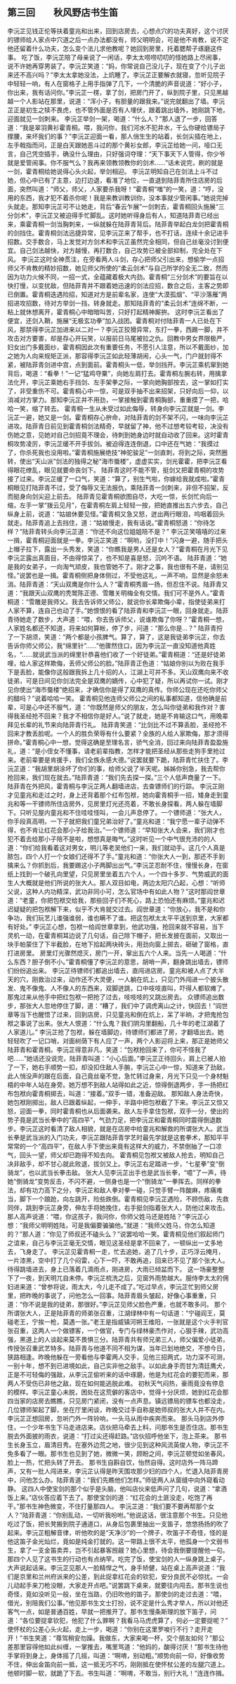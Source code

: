 ## 第三回　　秋风野店书生笛

李沅芷见钱正伦等扶着童兆和出来，回到店房去，心想点穴的功夫真好，这个讨厌的镖师给人家点中穴道之后一点办法都没有，师父明明会，可是他不肯教，说不定他还留着什么功夫，怎么变个法儿求他教呢？她回到房里，托着腮帮子琢磨这件事。
吃了饭，李沅芷陪了母亲说了一闲话，李太太唠唠叨叨的怪她路上尽闹事，说不许她再穿男装了。李沅芷笑道：“妈，你常说自己没儿子，现在变了个儿子出来还不高兴吗？”李太太拿她没法，上炕睡了。李沅芷正要解衣就寝，忽听见院子中轻轻一响，有人在窗格子上用手指弹了几下，一个清脆的声音说道：“好小子，你出来，我有话问你。”李沅芷一楞，拿了剑，把房门开了，纵到院子里，只见黑越越一个人影站在那里，说道：“浑小子，有胆量的跟我来。”说完就翻出了墙。李沅芷正是初生之犊不畏虎，也不管外面是否有人埋伏，跟着跳出墙外，她刚跳下地，迎面就见一剑刺来。
李沅芷举剑一架，喝道：“什么人？”那人退了一步，回答道：“我是翠羽黄衫霍青桐。喂，我问你，我们河水不犯井水，干么你硬给镖局子撑腰，来坏我们的事？”李沅芷迎面一看，那人俏生生的站着，长剑尖插在地上，左手戟指而问，正是白天跟她恶斗过的那个黄衫女郎，李沅芷给她一问，哑口无言，自己凭空插手，确没什么理由，只好强词夺理：“天下事天下人管得，你少爷就是爱管闹事。你不服气么？我再来领教领教你的剑术……”话未说完，刷的就是一剑，霍青桐给她说得心头火起，举剑相迎。
李沅芷明知自己在剑法上斗不过她，但心中已有了主意，边打边退，看准了地位，一直退到陆菲青所住店房的后面，突然叫道：“师父，师父，人家要杀我呀！”霍青桐“嗤”的一笑，道：“哼，没用的东西，我才犯不着杀你呢！我是来教训教训你，没本事就少管闲事。”她说完掉头就走。那知李沅芷可不让她走，背后“春云乍展”一剑刺去，霍青桐回头施展“三分剑术”，李沅芷又被迫得手忙脚乱。这时她听得身后有人，知道陆菲青已经出来，乘霍青桐一剑当胸刺来，一纵就躲在陆菲青背后。陆菲青举起白龙剑把霍青桐的剑挡住。霍青桐剑法迅捷异常，见李沅芷来了帮手，也不打话，连续十余记进手招数。交手数合，马上发觉对方剑术和李沅芷虽然完全相同，但自己丝毫没讨到便宜。自己剑法越快，对方越慢，再打数合，自己攻势已被全部抑制，完全处在下风。
李沅芷这时全神贯注，在旁看两人斗剑，存心把师父引出来，想偷学一点招师父不肯教的精妙招数，她见师父所使的“柔云剑术”与自己所学的全无二致，然而因为功力火候不同，一招一式，全蕴藏着极大内劲。霍青桐“三分剑术”的要旨在以快打慢，以变扰敌，但陆菲青并不跟着她迅速的剑法应招，数合之后，主客之势即已倒置。霍青桐迭遇险招，知道对方是前辈名家，连使“大漠孤烟”、“平沙落雁”两招进攻招数，待对方举剑一挡，转身就走。那知陆菲青的“柔云剑术”连绵不断，一粘上就休想离开，霍青桐心中暗暗叫苦，只好打起精神厮拚。
这时李沅芷看出了便宜，还剑入鞘，施展“无极玄功拳”加入战团。霍青桐对付陆菲青一人已处在下风，那禁得李沅芷加进来以二对一？李沅芷狡猾异常，东打一拳，西踢一脚，并不攻击对方要害，却是存心开玩笑，以报前日马尾被拉之仇。回教中男女界限极严，妇女出门多戴面纱，霍青桐因此次有重要任务，不愿引人注意，所以不戴面纱，加之她为人向来规矩正派，那容得李沅芷如此轻薄胡闹，心头一气，门户就封得不紧，被陆菲青剑进中宫，点到面前。霍青桐头一低，举剑挡开。李沅芷乘机窜到她背后，喝道：“看拳！”一记“猛鸡夺粟”，向她左肩打去。霍青桐左腕右转，用擒拿法化开，李沅芷乘她右手挡剑、左手架拳之际，一掌向她胸部按去，这一掌如打实了，非受重伤不可。霍青桐心中一惊，可是双手抽不出来招架，只好向后一仰，以消减对方掌力。那知李沅芷并不用劲，一掌接触到霍青桐胸部，重重摸了一把，哈哈一笑，缩了转去。
霍青桐一生从未受过如此侮辱，转身向李沅芷就是一剑。李沅芷一避，她又是一剑。霍青桐存心拚命，对陆菲青的剑不架不闪，一味向李沅芷进攻。陆菲青日前见到霍青桐剑法精奇，早就留了神，他不过想考较考较，决没有伤她之意，见她对自己剑招竟不理会，待刺到她身边时就自动收了回来。这时霍青桐攻势凌厉，李沅芷缓不开手拔剑。被迫得连连倒退，口中还在气她：“我摸过了，你杀死我也没用啦。”霍青桐施展绝技“神驼骏足”一剑直刺，将到之际，突然圈转，使出“天山派”剑法的独得之秘“海市蜃楼”，虚虚实实，剑光霍霍，把李沅芷看得眼花缭乱，眼见就要命丧剑下。
陆菲青这时不能不管，挺剑又把霍青桐的攻势接了过来。李沅芷缓了一口气，笑道：“算了，别生气啦，你嫁给我就成啦。”霍青桐眼见打陆菲青不过，受了侮辱又无法报仇，乘陆菲青一剑刺来，非但不招架，反而挺身向剑尖迎上前去。
陆菲青见霍青桐欲图自尽，大吃一惊，长剑忙向后一缩，左手一掌“拨云见月”，在霍青桐左肩上轻轻一按，把她直推出五六步去，自己纵身上前，说道：“姑娘休要见怪。”霍青桐又急又怒，迸出两行眼泪，呜咽着回头就走。陆菲青追上去挡住，道：“姑娘慢走，我有话说。”霍青桐怒道：“你待怎样？”陆菲青转头向李沅芷道：“你还不向这位姐姐陪不是？”
李沅芷笑嘻嘻的过来一揖，霍青桐迎面就是一拳。李沅芷笑道：“啊哟，没打中！”闪身一避，随手把头上帽子拉下，露出一头秀发，笑道：“你瞧我是男人还是女人？”霍青桐在月光下见李沅芷露出真面目，不由得惊呆了，也不知是喜是怒，沉吟不语。
陆菲青道：“她是我的女弟子，一向淘气顽皮，我也管她不了。刚才之事，我也很有不是，请别见怪。”说罢也是一揖。霍青桐侧把身体侧过，不受他这礼，一声不响，显然是余怒未消。陆菲青道：“天山双鹰是你什么人？”霍青桐秀眉一扬，但忍住不说。陆菲青又道：“我跟天山双鹰的秃鹫陈正德、雪雕关明梅全有交情。我们可不是外人。”霍青桐道：“雪雕是我师父。我去告诉师父师公，就说你长辈欺侮小辈，指使徒弟来打人家不算，连自己也动了手。”她恨恨的看了陆菲青和李沅芷一眼，回身就走。陆菲青待她走了数步，大声道：“喂，你去告诉师父，说谁欺侮了你呀？”霍青桐一想，人家姓名都还不知道，将来如何算帐，停了步，问道：“那么你是…？”
陆菲青捋了一下胡须，笑道：“两个都是小孩脾气。算了，算了，这是我徒弟李沅芷，你去告诉你师父师公，我“绵里针”……”他骤然住口，因为李沅芷一直没知道他真姓名，“……就说武当派的绵里针恭喜他们收了一个好徒弟。”霍青桐道：“还是好徒弟哩，给人家这样欺侮，丢师父师公的脸。”陆菲青正色道：“姑娘你别以为败在我手下是丢脸，能像你这般跟我拆上几十招的人，江湖上可并不多。天山双鹰向来不收徒弟，可是日间见你剑法完全是双鹰的嫡传，心中犯了疑，所以再试你一试。刚才见你使出“海市蜃楼”绝招来，才确信你是得了双鹰的真传。你师公现在还吃你师父的醋吗？”说着哈哈一笑。
霍青桐见他连师父师公之间的私事都知道，信他确是前辈，可是心中还不服气，道：“你既然是师父的朋友，怎么叫你徒弟和我作对？害得我圣经抢不回来？我才不相信你是好人。”说了就走，她是不肯输这口气，用晚辈拜见长辈的礼节来向陆菲青行礼。
陆菲青笑道：“比剑比不过不算丢脸，圣经抢不回来才教丢脸呢。一个人的胜负荣辱有什么要紧？全族的人给人家欺侮，那才须得拼命。”霍青桐心中一想，觉得这确是至理名言，骄气全消，回过来向陆菲青盈盈施礼，道：“是小侄女不懂事，请老前辈指教，怎样才能把圣经从那些走狗手里抢过来。老前辈要是肯援手，我们全族永感大德。”说罢就要下跪，陆菲青忙扶住了。李沅芷道：“我胡里胡涂坏了你们的事，给师父说了半天呢。姊姊你别急，我去帮你抢回来，我们现在就去。”陆菲青道：“我们先去探一探。”三个人低声商量了一下。陆菲青在外把风，霍青桐与李沅芷两人翻墙进店，去查镖师们的行踪。
李沅芷刚才见童兆和走过之时，身上还背着那个红布包袱，她向霍青桐手一招，矮身走到童兆和等一干镖师所住店房外，见房里灯光还亮着，不敢长身探看，两人躲在墙脚下。只听见屋内童兆和不住哇哇怪叫，一会儿声息停了。一个镖师道：“张大人，你手段真高明，一下子就把我们童兄弟治好了。”童兆和道：“我宁愿一辈子动弹不得，也不肯让红花会那小子给我治。”一个镖师道：“早知张大人会来，我们刚才也犯不着去给那小子陪不是啦，想想真是晦气。”这时听见一个中气很充沛的的人道：“你们给我看着这对男女，明儿等老吴他们一来，我们就动手。这几个人真是脓包，四个人打一个女娘们还得不了手。”童兆和道：“你张大人一到，那还不手到擒来么？你抓到后，我要踢这小子两脚出出气。”李沅芷忍耐不住，慢慢长身，在窗纸上找到一个破孔向里望，只见房里坐着五六个人，一个四十多岁、气势威武的面生人大概就是他们所说的张大人。那人双目如电，两边太阳穴凸起，心想：“听师父说，这种人内功精深，武功非同小可，怎么官场中有如此人物？”这时那阎世章道：“老童，你把包袱交给我，那些回子们不死心，路上恐怕还有麻烦。”童兆和迟迟疑疑的把包袱解下来，似乎不大肯就交过去。阎世章道：“你放心，我不是和你争功，我们玩艺儿谁强谁弱，谁也瞒不了谁。把这包袱太太平平送到京里，大家都有好处。”
李沅芷心想，包袱一给阎世章拿到，他武功强，抢回来就不容易，当下灵机一动，在霍青桐耳边说了几句话，自己除下帽子，把长发披在面前，又取出一块手帕蒙住了下半截脸，在地下拾起两块砖头，用劲向窗上掷去，砸破了窗格，直打进房里。
房里灯光骤然熄灭，房门一开，窜出五六个人来。当先一人喝道：“什么东西？胆子倒不小。”霍青桐懂了李沅芷的意思，胡哨一声，翻身跳出墙去，镖师们纷纷追出来。
李沅芷待镖师们都追出墙去，直闯进店房。童兆和被人点了大半天的穴，刚救治过来，动作还不大灵便，一人躺在炕上，只见门外闯进一个披头散发、鬼不像鬼、人不像人的东西来，双脚迸跳，口中吱吱直叫，吓得人都软瘫了。那鬼过来从他手中把红包袱一把抢了过去，吱吱吱的又跳出房去。
众镖师追出数步，那张大人忽地停住了脚，道：“糟了，我们中了调虎离山之计，快回去！”阎世章等当下也醒悟了过来，回到店房，只见童兆和倒在炕上，呆了半晌，才把鬼抢包袱之事说了出来。张大人恨道：“什么鬼？我们阴沟里翻船，几十年的老江湖着了人家道儿。”
李沅芷抢了包袱，躲在墙脚边，待镖师们都进了房，才翻墙出去。她轻轻吹了一记口哨，对面树荫下有人应了一声，两个人影迎将上来，那正是她师父陆菲青和霍青桐。李沅芷得意非凡，笑道：“包袱抢回来了，你可不怪我了吧……”她话还没说完，陆菲青叫道：“小心后面。”李沅芷正待回头，肩上已被人拍了一下，她右手顺势一扣，却没扣住敌人手腕，李沅芷心中一惊，知道来了劲敌，此人悄没声的跟在后面，自己竟丝毫不觉，急忙转过身来，月光下只见一个身材魁梧的中年人站在身旁。她万想不到敌人站得如此之近，惊得倒退两步，手一扬把红布包袱向霍青桐掷去，叫道：“接着。”双手一错，准备迎敌。
那知敌人身法奇快，她包袱刚掷出，敌人已跟着纵起，一伸手，半路中把包袱截了下来。李沅芷又惊又怒，迎面一拳，同时霍青桐也从后面袭来。敌人左手拿住包袱，双手一分，使出的势子竟是武当长拳中的“高四平”，气劲力足，把李沅芷和霍青桐同时震得倒退数步。李沅芷这时看清了敌人相貌，就是在店房中给童兆和解救的所谓张大人。武当长拳是武当派的入门功夫，李沅芷跟陆菲青学艺时最先学就是这套拳术，那知平平常常的一个“高四平”，在敌人手下使出来竟有这样大的威力，不禁倒抽了一口凉气，回头一望，师父却已跑得不知去向。
霍青桐见包袱又被敌人抢去，明知自己决非敌手，却不甘心就此败退，拔剑又上。李沅芷右足踏进一步，“七星拳”变“倒骑龙”，也以武当长拳击敌。
张大人见李沅芷出手也是武当长拳，“噫”了一声，待她“倒骑龙”变势反击，不闪不避，一侧身也是一个“倒骑龙”一拳挥去。同样的拳法，却有功力高下之分，李沅芷和敌人拳对拳一碰，只觉手臂一阵酸麻，疼痛难当，脚下一个踉跄，向左跳开，险些跌倒。霍青桐见李沅芷遇险，不顾伤敌，先救同伴，跳到李沅芷身旁，伸左手将她挽住，右手挺剑指着张大人，防他过来攻击。
那人高声说道：“喂，你这孩子，我问你，你师父姓马还是姓陆？”李沅芷心想：“我师父明明姓陆，可是我偏要骗骗他。”就道：“我师父姓马，你怎么知道的？”那人道：“你见了师叔还不磕头么？”说罢哈哈一笑。霍青桐见他们叙起师门之谊来，自己与李沅芷毫无交情，眼见这圣经是拿不回来了，一顿纵出一丈多地去，飞身走了。
李沅芷见霍青桐一走，忙去追她，追了几十步，正巧浮云掩月，一片漆黑，空中打了几个闷雷，心下一吓，不敢再追，回来已不见了那个张大人。待得跳墙进去，身上已落着几滴雨点，刚进房，大雨已倾盆而下。
这一场豪整整下了一夜，到天明兀自未停。李沅芷梳洗之后，见窗外雨势越大。服侍李太太的佣妇进来道：“曾参将说，雨太大，今儿走不成了。”吃过早点，李沅芷忙到师父房里，把昨晚的事说了，问他怎么一回事。陆菲青眉头皱起，好像心事重重，只道：“你不说是我的徒弟，那很好。”李沅芷见师父脸色严重，也就不敢多问。
那个所谓张大人，正是陆菲青的师弟张召重，江湖绿林中有一句话道：“宁碰阎王，莫碰老王，宁挨一枪，莫遇一张。”老王是指威镇河朔王维阳，一张就是这个火手判官张召重，这两人一个做镖客，一个做官，专门与绿林豪杰作对，心狠手辣，武功高强，黑道上的人谈起来莫不畏惧三分。陆菲青共有师兄弟三人，师父偏爱小徒弟，传授张召重武艺特多。陆菲青与他道不同不相为谋，当年已划地绝交，不想今日，狭路相逢。昨晚他躲在一旁看他与李霍两人交手，见他三招两式，功力深不可测，一别十年，想不到已进境如此，自己实非他之敌手。以如此身手而甘为清廷鹰犬，正是不可轻侮的强敌，从李沅芷偷听来的话中琢磨，他是为红花会的要犯而来，那两人不受伤已非他之敌，现在如何能逃脱此难。
初秋天气闷热，豪雨竟没有停息的模样。李沅芷童心未脱，困处在这荒僻的客店中，觉得十分厌烦，她到红花会那四当家的店房去瞧瞧，只见房门紧闭，没有一点声息。镇远镖局的镖车也都没走，几位镖师架起了脚，坐在厅里闲谈，昨晚交过手自称是她师叔的张大人并不在内。李沅芷正想回房，忽听门外一阵铃响，一头马从雨中疾奔而来。
那头马到店外停住，一个少年书生下马走进店来。店伙把马牵去上料，问那书生是否住店。那书生脱去外面披的雨衣，说道：“打过尖还得赶路。”店伙招呼他坐下，泡上茶来。
那书生长身玉立，眉清目秀。在塞外边荒之地，很少见到这种风流英俊人物，李沅芷不免多看了一眼。那书生也见到了她，微微一笑，顾盼之间，李沅芷顿觉如坐春风，脸上一热，忙把头转了开去。
那书生自斟自饮，怡然自得。这时店外一阵马蹄声，又有一批人闯进来，李沅芷认得是昨天围攻那少妇的四个人，忙退入陆菲青房中，问他怎么办。陆菲青道：“我们先瞧他们怎样。”师徒两人从窗缝中向外窥看动静。
这四人中使宝剑的那个似乎是头脑，他叫店伙来低声问了几句，说道：“拿酒饭上来。”店伙答应着下去了。那使宝剑的道：“红花会的土匪没走，吃饱了再干。”那书生神色微变，不住打量那四人。
李沅芷道：“我们要不要再帮那个女人？”陆菲青道：“你别乱动，一切听我吩咐。”他说这话，很注意那个书生。只见他吃过了饭，把长凳搬到院子通道口，从身后包裹里抽出一支笛子，悠悠扬扬的吹了起来。李沅芷粗解音律，听他吹的是“天净沙”的一个牌子，吹笛子不奇怪，怪的是他这笛子金光灿烂，竟如是纯金打就的。这一带路上很不太平，他孤身一个文弱书生，拿了一支金笛卖弄，岂不引起暴客觊觎？她心里想，待会我倒要提醒他一句。
那四个人见了这书生的行动也有点纳罕。吃完了饭，使宝剑的人一纵身跳上桌子，大声说起话来。李沅芷见那人一脸精悍之气，身手矫健，站在桌上高声说道：“我们是京里和兰州府派来的公差，到此捉拿红花会的钦犯，安分良民不必惊扰。一会儿动起手来刀枪没眼，大家走开点吧。”说罢跳下桌来，就要往内闯去。那书生说也奇怪，竟如没听见一般，坐在当路，仍旧吹他的笛子。那使剑的走过去道：“喂，借光，别阻我们公事。”他见那书生文士打扮，说不定是什么秀才举人，所以对他还客气一点，如是普通百姓，早就一把推开了。那书生慢条斯理的放下笛子，问道：“各位要捉拿钦犯，他犯了什么罪啊？我看马马虎虎算了，何必一定要捉呢？”
使怀杖的公差心头火起，走上一步，喝道：“你别在这里罗唆行不行？走开走开！”书生笑道：“尊驾稍安勿躁。我做东，大家来喝一杯，交个朋友如何？”那公差那里容得他如此纠缠，一掌推去，嘴里骂道：“他妈的，酸得讨厌！”那书生待他手掌将到身上，身体摇了几摇，叫道：“啊唷，别动粗。”顺势向前一仰，好像收势不住，伸出金笛向前一抵，这一抵无巧不巧，刚刚抵在使怀杖公差的左腿穴道上。他顿时脚一软，就跪了下去。书生叫道：“啊唷，不敢当，别行大礼！”连连作揖。